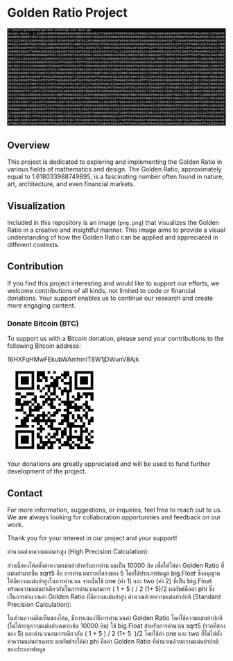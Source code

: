 # Golden Ratio Project
![Golden Ratio Visualization](https://github.com/CryptoPendora/GoldenRatio/blob/main/png.png?raw=true)


## Overview
This project is dedicated to exploring and implementing the Golden Ratio in various fields of mathematics and design. The Golden Ratio, approximately equal to 1.618033988749895, is a fascinating number often found in nature, art, architecture, and even financial markets.

## Visualization
Included in this repository is an image (`png.png`) that visualizes the Golden Ratio in a creative and insightful manner. This image aims to provide a visual understanding of how the Golden Ratio can be applied and appreciated in different contexts.

## Contribution
If you find this project interesting and would like to support our efforts, we welcome contributions of all kinds, not limited to code or financial donations. Your support enables us to continue our research and create more engaging content.

### Donate Bitcoin (BTC)
To support us with a Bitcoin donation, please send your contributions to the following Bitcoin address:

16HXFqHMwFEkubWAmhmiT8W1jDWunV8Ajk
![BTC](https://github.com/CryptoPendora/GoldenRatio/blob/main/CP.png?raw=true)


Your donations are greatly appreciated and will be used to fund further development of the project.

## Contact
For more information, suggestions, or inquiries, feel free to reach out to us. We are always looking for collaboration opportunities and feedback on our work.

Thank you for your interest in our project and your support!

คำนวณด้วยความแม่นยำสูง (High Precision Calculation):

ส่วนนี้ของโค้ดตั้งค่าความแม่นยำสำหรับการคำนวณเป็น 10000 บิต เพื่อให้ได้ค่า Golden Ratio ที่แม่นยำมากขึ้น
sqrt5 คือ การคำนวณรากที่สองของ 5 โดยใช้ประเภทข้อมูล big.Float ซึ่งอนุญาตให้มีความแม่นยำสูงในการคำนวณ
จากนั้นใช้ one (ค่า 1) และ two (ค่า 2) ที่เป็น big.Float พร้อมความแม่นยำเดียวกันในการคำนวณสมการ 
(
1
+
5
)
/
2
(1+ 
5
​
 )/2
ผลลัพธ์คือค่า phi ซึ่งเป็นการคำนวณค่า Golden Ratio ที่มีความแม่นยำสูง
คำนวณด้วยความแม่นยำปกติ (Standard Precision Calculation):

ในส่วนความคิดเห็นของโค้ด, มีการแสดงวิธีการคำนวณค่า Golden Ratio โดยใช้ความแม่นยำปกติ (ไม่ได้ระบุความแม่นยำเฉพาะเช่น 10000 บิต)
ใช้ big.Float สำหรับการคำนวณ sqrt5 (รากที่สองของ 5) และคำนวณสมการเดียวกัน 
(
1
+
5
)
/
2
(1+ 
5
​
 )/2 โดยใช้ค่า one และ two ที่ไม่ได้ตั้งค่าความแม่นยำเฉพาะ
ผลลัพธ์จะได้ค่า phi คือค่า Golden Ratio ที่คำนวณด้วยความแม่นยำปกติของประเภทข้อมูล

